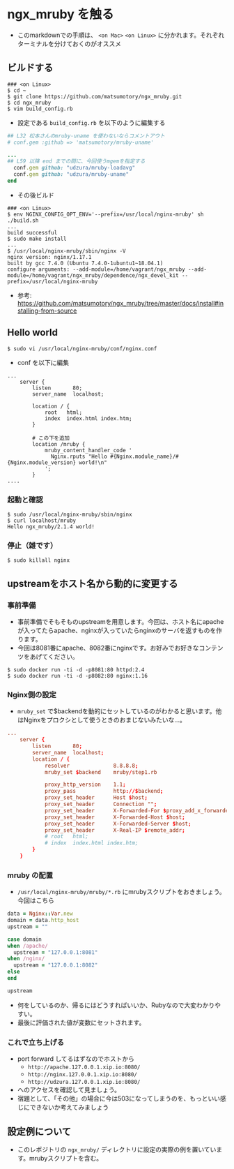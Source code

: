 # ngx_mruby を触る

* このmarkdownでの手順は、 `<on Mac>` `<on Linux>` に分かれます。それぞれターミナルを分けておくのがオススメ

## ビルドする

```console
### <on Linux>
$ cd ~
$ git clone https://github.com/matsumotory/ngx_mruby.git
$ cd ngx_mruby
$ vim build_config.rb
```

* 設定である `build_config.rb` を以下のように編集する

```ruby
## L32 松本さんのmruby-uname を使わないならコメントアウト
# conf.gem :github => 'matsumotory/mruby-uname'

...
## L59 以降 end までの間に、今回使うmgemを指定する
  conf.gem github: "udzura/mruby-loadavg"
  conf.gem github: "udzura/mruby-uname"
end
```

* その後ビルド

```console
### <on Linux>
$ env NGINX_CONFIG_OPT_ENV='--prefix=/usr/local/nginx-mruby' sh ./build.sh
...
build successful
$ sudo make install
...
$ /usr/local/nginx-mruby/sbin/nginx -V
nginx version: nginx/1.17.1
built by gcc 7.4.0 (Ubuntu 7.4.0-1ubuntu1~18.04.1) 
configure arguments: --add-module=/home/vagrant/ngx_mruby --add-module=/home/vagrant/ngx_mruby/dependence/ngx_devel_kit --prefix=/usr/local/nginx-mruby
```

* 参考: https://github.com/matsumotory/ngx_mruby/tree/master/docs/install#installing-from-source

## Hello world

```
$ sudo vi /usr/local/nginx-mruby/conf/nginx.conf
```

* conf を以下に編集

```
...
    server {
        listen       80;
        server_name  localhost;

        location / {
            root   html;
            index  index.html index.htm;
        }

        # この下を追加
        location /mruby {
            mruby_content_handler_code '
              Nginx.rputs "Hello #{Nginx.module_name}/#{Nginx.module_version} world!\n"
            ';
        }
....
```

### 起動と確認

```console
$ sudo /usr/local/nginx-mruby/sbin/nginx
$ curl localhost/mruby
Hello ngx_mruby/2.1.4 world!
```

### 停止（雑です）

```console
$ sudo killall nginx
```

## upstreamをホスト名から動的に変更する

### 事前準備

* 事前準備でそもそものupstreamを用意します。今回は、ホスト名にapacheが入ってたらapache、nginxが入っていたらnginxのサーバを返すものを作ります。
* 今回は8081番にapache、8082番にnginxです。お好みでお好きなコンテンツをあげてください。

```console
$ sudo docker run -ti -d -p8081:80 httpd:2.4
$ sudo docker run -ti -d -p8082:80 nginx:1.16
```

### Nginx側の設定

* `mruby_set` で$backendを動的にセットしているのがわかると思います。他はNginxをプロクシとして使うときのおまじないみたいな...。

```conf
...
    server {
        listen       80;
        server_name  localhost;
        location / {
            resolver              8.8.8.8;
            mruby_set $backend    mruby/step1.rb

            proxy_http_version    1.1;
            proxy_pass            http://$backend;
            proxy_set_header      Host $host;
            proxy_set_header      Connection "";
            proxy_set_header      X-Forwarded-For $proxy_add_x_forwarded_for;
            proxy_set_header      X-Forwarded-Host $host;
            proxy_set_header      X-Forwarded-Server $host;
            proxy_set_header      X-Real-IP $remote_addr;
            # root   html;
            # index  index.html index.htm;
        }
    }
```

### mruby の配置

* `/usr/local/nginx-mruby/mruby/*.rb` にmrubyスクリプトをおきましょう。今回はこちら

```ruby
data = Nginx::Var.new
domain = data.http_host
upstream = ""

case domain
when /apache/
  upstream = "127.0.0.1:8081"
when /nginx/
  upstream = "127.0.0.1:8082"
else
end

upstream
```

* 何をしているのか、帰るにはどうすればいいか、Rubyなので大変わかりやすい。
* 最後に評価された値が変数にセットされます。

### これで立ち上げる

* port forward してるはずなのでホストから
  * `http://apache.127.0.0.1.xip.io:8080/`
  * `http://nginx.127.0.0.1.xip.io:8080/`
  * `http://udzura.127.0.0.1.xip.io:8080/`
* へのアクセスを確認して見ましょう。
* 宿題として、「その他」の場合に今は503になってしまうのを、もっといい感じにできないか考えてみましょう

## 設定例について

* このレポジトリの `ngx_mruby/` ディレクトリに設定の実際の例を置いています。mrubyスクリプトを含む。
